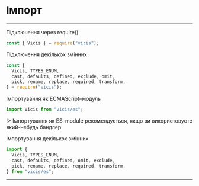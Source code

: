 # Імпорт

---

Підключення через require()

```js
const { Vicis } = require("vicis");
```

Підключення декількох змінних

```js
const {
  Vicis, TYPES_ENUM,
  cast, defaults, defined, exclude, omit,
  pick, rename, replace, required, transform,
} = require("vicis");
```

Імпортування як ECMAScript–модуль

```js
import Vicis from "vicis/es";
```

!> Імпортування як ES–module рекомендується, якщо ви використовуєте який-небудь бандлер

Імпортування декількох змінних

```js
import {
  Vicis, TYPES_ENUM,
  cast, defaults, defined, omit, exclude,
  pick, rename, replace, required, transform,
} from "vicis/es";
```

---
